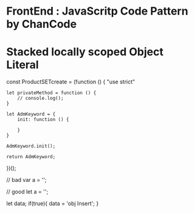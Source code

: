 # FrontEnd : JavaScritp Code Pattern by ChanCode

# Stacked locally scoped Object Literal


const ProductSETcreate = (function () {
    "use strict"

    let privateMethod = function () {
        // console.log();
    }

    let AdmKeyword = {    
        init: function () {
 
        }
    }

    AdmKeyword.init();

    return AdmKeyword;
})();



// bad
var a = '';

// good
let a = '';

let data;
if(true){
 data = 'obj Insert';
}


